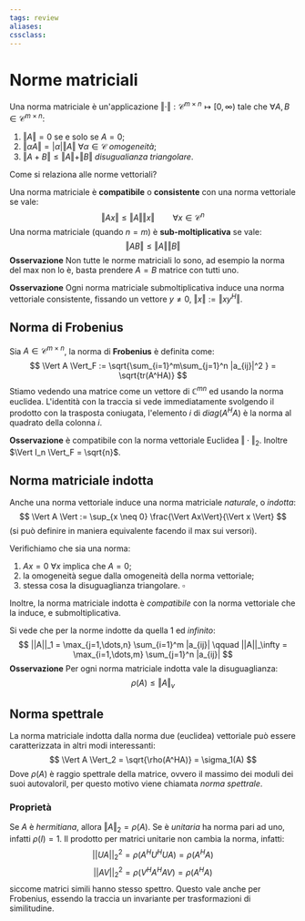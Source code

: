 ```yaml
---
tags: review
aliases:
cssclass:
---
```

 
# Norme matriciali
Una norma matriciale è un'applicazione $\Vert \cdot \Vert : \mathcal{C}^{m\times n} \mapsto [0,\infty)$ tale che $\forall A,B \in \mathcal{C}^{m\times n}$:
1. $\Vert A \Vert = 0$ se e solo se $A = 0$;
2. $\Vert \alpha A\Vert = |\alpha| \Vert A\Vert$ $\forall \alpha \in \mathcal{C}$  _omogeneità_;
3. $\Vert A + B \Vert \leq \Vert A \Vert + \Vert B \Vert$ _disugualianza triangolare_.

Come si relaziona alle norme vettoriali?

Una norma matriciale è **compatibile** o **consistente** con una norma vettoriale se vale:
$$
\Vert Ax\Vert \leq \Vert A\Vert \Vert x \Vert \qquad \forall x \in \mathcal{C}^n
$$
Una norma matriciale (quando $n=m$) è **sub-moltiplicativa** se vale:
$$
\Vert AB\Vert \leq \Vert A \Vert \Vert B\Vert
$$
**Osservazione** Non tutte le norme matriciali lo sono, ad esempio la norma del max non lo è, basta prendere $A = B$ matrice con tutti uno.

**Osservazione** Ogni norma matriciale submoltiplicativa induce una norma vettoriale consistente, fissando un vettore $y \neq 0$, $\Vert x \Vert := \Vert x y^H \Vert$.


## Norma di Frobenius
Sia $A \in \mathcal{C}^{m\times n}$, la norma di **Frobenius** è definita come:
$$
\Vert A \Vert_F := \sqrt{\sum_{i=1}^m\sum_{j=1}^n |a_{ij}|^2 } = \sqrt{tr(A^HA)}
$$
Stiamo vedendo una matrice come un vettore di $\mathbb{C}^{mn}$ ed usando la norma euclidea. L'identità con la traccia si vede immediatamente svolgendo il prodotto con la trasposta coniugata, l'elemento $i$ di $diag(A^HA)$ è la norma al quadrato della colonna $i$.

**Osservazione** è compatibile con la norma vettoriale Euclidea $\Vert \cdot\Vert_2$. Inoltre $\Vert I_n \Vert_F = \sqrt{n}$.

## Norma matriciale indotta
Anche una norma vettoriale induce una norma matriciale _naturale_, o _indotta_:
$$
\Vert A \Vert := \sup_{x \neq 0} \frac{\Vert Ax\Vert}{\Vert x \Vert}
$$
(si può definire in maniera equivalente facendo il max sui versori).

Verifichiamo che sia una norma:
1. $Ax = 0$  $\forall x$ implica che $A = 0$;
2. la omogeneità segue dalla omogeneità della norma vettoriale;
3. stessa cosa la disuguaglianza triangolare. $\square$

Inoltre, la norma matriciale indotta è _compatibile_ con la norma vettoriale che la induce, e submoltiplicativa.

Si vede che per la norme indotte da quella $1$ ed $infinito$:
$$
||A||_1 = \max_{j=1,\dots,n} \sum_{i=1}^m |a_{ij}| \qquad ||A||_\infty = \max_{i=1,\dots,m} \sum_{j=1}^n |a_{ij}|
$$
**Osservazione** Per ogni norma matriciale indotta vale la disuguaglianza:
$$
\rho(A) \leq \Vert A \Vert_v
$$

## Norma spettrale
La norma matriciale indotta dalla norma due (euclidea) vettoriale può essere caratterizzata in altri modi interessanti:
$$
\Vert A \Vert_2 = \sqrt{\rho(A^HA)} = \sigma_1(A)
$$
Dove $\rho(A)$ è raggio spettrale della matrice, ovvero il massimo dei moduli dei suoi autovaloril, per questo motivo viene chiamata _norma spettrale_.

### Proprietà

Se $A$ è _hermitiana_, allora $\Vert A \Vert_2 =\rho(A)$. 
Se è _unitaria_ ha norma pari ad uno, infatti $\rho(I)=1$.
Il prodotto per matrici unitarie non cambia la norma, infatti:
$$
||UA||_2^2 = \rho(A^HU^HUA) = \rho(A^HA)
$$
$$
||AV||_2^2 =\rho(V^HA^HAV) = \rho(A^HA)
$$
siccome matrici simili hanno stesso spettro. Questo vale anche per Frobenius, essendo la traccia un invariante per trasformazioni di similitudine.


